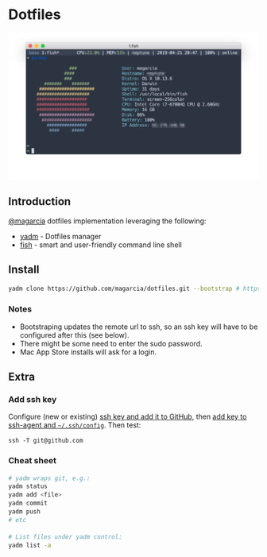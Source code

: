 # Dotfiles

![screenshot](./Screenshot.png)

## Introduction

[@magarcia](https://github.com/magarcia) dotfiles implementation leveraging the following:

- [yadm](https://yadm.io/) - Dotfiles manager
- [fish](https://fishshell.com/) - smart and user-friendly command line shell

## Install

```bash
yadm clone https://github.com/magarcia/dotfiles.git --bootstrap # https!

```

### Notes

- Bootstraping updates the remote url to ssh, so an ssh key will have to be configured after this (see below).
- There might be some need to enter the sudo password.
- Mac App Store installs will ask for a login.

## Extra

### Add ssh key

Configure (new or existing) [ssh key and add it to GitHub](https://help.github.com/articles/connecting-to-github-with-ssh/), then [add key to ssh-agent and `~/.ssh/config`](https://help.github.com/articles/generating-a-new-ssh-key-and-adding-it-to-the-ssh-agent/#adding-your-ssh-key-to-the-ssh-agent). Then test:

```
ssh -T git@github.com
```

### Cheat sheet

```bash
# yadm wraps git, e.g.:
yadm status
yadm add <file>
yadm commit
yadm push
# etc

# List files under yadm control:
yadm list -a
```

